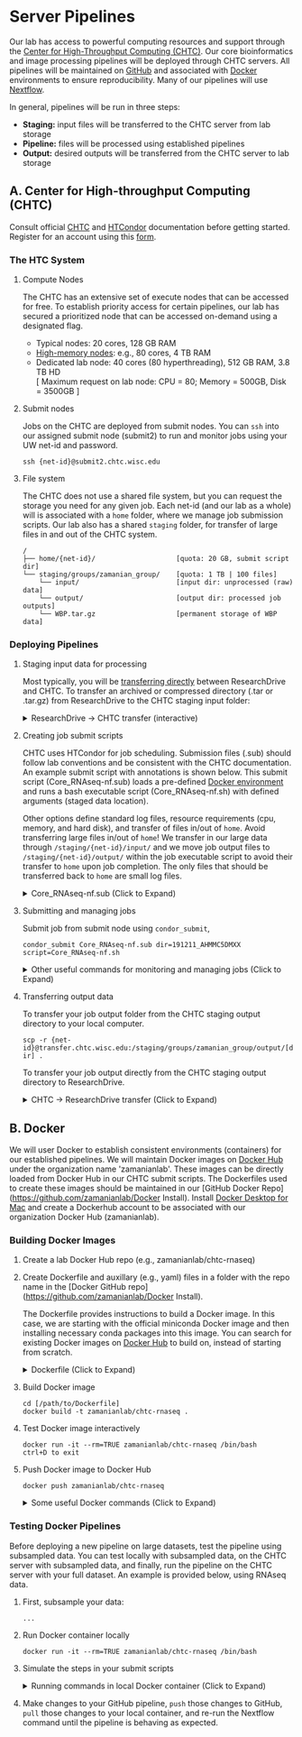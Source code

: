 # Server Pipelines

Our lab has access to powerful computing resources and support through the [Center for High-Throughput Computing (CHTC)](http://chtc.cs.wisc.edu/). Our core bioinformatics and image processing pipelines will be deployed through CHTC servers. All pipelines will be maintained on [GitHub](http://www.github.com) and associated with [Docker](http://www.docker.com) environments to ensure reproducibility. Many of our pipelines will use [Nextflow](https://www.nextflow.io/).

In general, pipelines will be run in three steps:

  - **Staging:** input files will be transferred to the CHTC server from lab storage
  - **Pipeline:** files will be processed using established pipelines
  - **Output:** desired outputs will be transferred from the CHTC server to lab storage

## A. Center for High-throughput Computing (CHTC)

Consult official [CHTC](http://chtc.cs.wisc.edu/) and [HTCondor](https://research.cs.wisc.edu/htcondor/) documentation before getting started. Register for an account using this [form](http://chtc.cs.wisc.edu/form.shtml).

### The HTC System

1. Compute Nodes

    The CHTC has an extensive set of execute nodes that can be accessed for free. To establish priority access for certain pipelines, our lab has secured a prioritized node that can be accessed on-demand using a designated flag.

    - Typical nodes: 20 cores, 128 GB RAM
    - [High-memory nodes](http://chtc.cs.wisc.edu/high-memory-jobs.shtml): e.g., 80 cores, 4 TB RAM
    - Dedicated lab node: 40 cores (80 hyperthreading), 512 GB RAM, 3.8 TB HD  
        [ Maximum request on lab node: CPU = 80; Memory = 500GB, Disk =  3500GB ]

2. Submit nodes

    Jobs on the CHTC are deployed from submit nodes. You can `ssh` into our assigned submit node (submit2) to run and monitor jobs using your UW net-id and password.

  	`ssh {net-id}@submit2.chtc.wisc.edu`

3. File system

    The CHTC does not use a shared file system, but you can request the storage you need for any given job. Each net-id (and our lab as a whole) will is associated with a `home` folder, where we manage job submission scripts. Our lab also has a shared `staging` folder, for transfer of large files in and out of the CHTC system.

      ```
      /
      ├── home/{net-id}/                    [quota: 20 GB, submit script dir]
      └── staging/groups/zamanian_group/    [quota: 1 TB | 100 files]
          └── input/                        [input dir: unprocessed (raw) data]
          └── output/                       [output dir: processed job outputs]
          └── WBP.tar.gz                    [permanent storage of WBP data]
      ```

### Deploying Pipelines

1. Staging input data for processing

    Most typically, you will be [transferring directly](http://chtc.cs.wisc.edu/transfer-data-researchdrive.shtml) between ResearchDrive and CHTC. To transfer an archived or compressed directory (.tar or .tar.gz) from ResearchDrive to the CHTC staging input folder:

    <details>
    <summary> ResearchDrive -> CHTC transfer (interactive)</summary>
    ```
    # log into CHTC staging server and navigate to input folder
    ssh {net-id}@transfer.chtc.wisc.edu
    cd /staging/groups/zamanian_group/input/

    # connect to lab ResearchDrive
    smbclient -k //research.drive.wisc.edu/mzamanian

    # turn off prompting and turn on recursive
    smb: \> prompt
    smb: \> recurse

    # navigate to ResearchDrive dir with raw data (example)
    smb: \> cd /ImageXpress/raw/

    # transfer archived raw data folder (example)
    smb: \> mget 20200922-p01-NJW_114.tar

    ```
    </details>

    To transfer an unarchived folder from ResearchDrive to the CHTC staging input folder and have it archived on arrival:

    `smbclient -k //research.drive.wisc.edu/mzamanian/ -Tc 201105_AHLVWJDSXY.tar "UWBC-Dropbox/Bioinformatics Resource Center/201105_AHLVWJDSXY"`


    Rarely, you may have to transfer data from other sources (not ResarchDrive) to CHTC staging input. You can run simple transfer commands from your computer:

    `scp [dir] {net-id}@transfer.chtc.wisc.edu:/staging/groups/zamanian_group/input/`


2. Creating job submit scripts

    CHTC uses HTCondor for job scheduling. Submission files (.sub) should follow lab conventions and be consistent with the CHTC documentation. An example submit script with annotations is shown below. This submit script (Core_RNAseq-nf.sub) loads a pre-defined [Docker environment](https://hub.docker.com/repository/docker/zamanianlab/chtc-rnaseq) and runs a bash executable script (Core_RNAseq-nf.sh) with defined arguments (staged data location).

    Other options define standard log files, resource requirements (cpu, memory, and hard disk), and transfer of files in/out of `home`. Avoid transferring large files in/out of `home`! We transfer in our large data through `/staging/{net-id}/input/` and we move job output files to `/staging/{net-id}/output/` within the job executable script to avoid their transfer to `home` upon job completion. The only files that should be transferred back to `home` are small log files.

    <details>
      <summary>Core_RNAseq-nf.sub (Click to Expand)</summary>
      ```
      # Core_RNAseq-nf.sub
      # Input data in /staging/{net-id}/input/$(dir)
      # Run: condor_submit Core_RNAseq-nf.sub dir=191211_AHMMC5DMXX script=Core_RNAseq-nf.sh

      # request Zamanian Lab server
      Accounting_Group = PathobiologicalSciences_Zamanian

      # load docker image; request execute server with staging
      universe = docker
      docker_image = zamanianlab/chtc-rnaseq:v1
      Requirements = (Target.HasCHTCStaging == true)

      # executable (/home/{net-id}/) and arguments
      executable = $(script)
      arguments = $(dir)

      # log, error, and output files
      log = $(dir)_$(Cluster)_$(Process).log
      error = $(dir)_$(Cluster)_$(Process).err
      output = $(dir)_$(Cluster)_$(Process).out

      # transfer files in-out of /home/{net-id}/
      transfer_input_files =
      should_transfer_files = YES
      when_to_transfer_output = ON_EXIT

      # memory, disk and CPU requests
      request_cpus = 80
      request_memory = 500GB
      request_disk = 1500GB

      # submit 1 job
      queue 1
      ### END

      ```
    </details>

    The submit script runs the annotated bash script below on the execute server. This pipeline creates `input`, `work`, and `output` dirs in the loaded Docker environment. It transfers the input data from `staging` into `input`, clones a GitHub repo (Nextflow pipeline), and runs a Nextflow command. Nextflow uses `work` for intermediary processing and spits out any files we have marked for retention into `output`, which gets transferred back to `staging`. `input` and `work` are deleted before job completion.

    <details>
      <summary>Core_RNAseq-nf.sh (Click to Expand)</summary>
      ```
      #!/bin/bash

      # set home () and mk dirs
      export HOME=$PWD
      mkdir input work output

      # echo core, thread, and memory
      echo "CPU threads: $(grep -c processor /proc/cpuinfo)"
      grep 'cpu cores' /proc/cpuinfo | uniq
      echo $(free -g)

      # transfer input data from staging ($1 is ${dir} from args)
      cp -r /staging/groups/zamanian_group/input/$1 input

      # clone nextflow git repo
      git clone https://github.com/zamanianlab/Core_RNAseq-nf.git

      # run nextflow command
      export NXF_OPTS='-Xms1g -Xmx8g'
      nextflow run Core_RNAseq-nf/WB-pe.nf -w work -c Core_RNAseq-nf/chtc.config --dir $1\
         --star --qc --release "WBPS14" --species "brugia_malayi" --prjn "PRJNA10729" --rlen "150"

      # rm files you don't want transferred back to /home/{net-id}
      rm -r work input

      # tar output folder and delete it
      cd output && tar -cvf $1.tar $1 && rm -r $1 && cd ..

      # remove staging output tar if there from previous run
      rm -f /staging/groups/zamanian_group/output/$1.tar

      # mv large output files to staging output folder; avoid their transfer back to /home/{net-id}
      mv output/$1.tar /staging/groups/zamanian_group/output/

      ```
    </details>

3. Submitting and managing jobs

    Submit job from submit node using `condor_submit`,

    `condor_submit Core_RNAseq-nf.sub dir=191211_AHMMC5DMXX script=Core_RNAseq-nf.sh`

    <details>
      <summary>Other useful commands for monitoring and managing jobs (Click to Expand)</summary>
        ```
        # check on job status
          condor_q

        # remove a specific job
          condor_rm [job id]

        # remove all jobs for user
          condor_rm $USER

        # interative shell to running job on remote machine
          condor_ssh_to_job [job id]
          exit
        ```
    </details>


4. Transferring output data

    To transfer your job output folder from the CHTC staging output directory to your local computer.

    `scp -r {net-id}@transfer.chtc.wisc.edu:/staging/groups/zamanian_group/output/[dir] .`

    To transfer your job output directly from the CHTC staging output directory to ResearchDrive.

    <details>
    <summary> CHTC -> ResearchDrive transfer (Click to Expand)</summary>
    ```
    # log into CHTC staging server and navigate to output folder
    ssh {net-id}@transfer.chtc.wisc.edu
    cd /staging/groups/zamanian_group/output/

    # connect to lab ResearchDrive
    smbclient -k //research.drive.wisc.edu/mzamanian

    # turn off prompting and turn on recursive
    smb: \> prompt
    smb: \> recurse

    # navigate to ResearchDrive dir for processed data (example)
    smb: \> cd /ImageXpress/proc/

    # transfer output data folder (example)
    smb: \> mput 20200922-p01-NJW_114

    ```
    </details>


## B. Docker

We will user Docker to establish consistent environments (containers) for our established pipelines. We will maintain Docker images on [Docker Hub](https://hub.docker.com/orgs/zamanianlab) under the organization name 'zamanianlab'. These images can be directly loaded from Docker Hub in our CHTC submit scripts. The Dockerfiles used to create these images should be maintained in our [GitHub Docker Repo](https://github.com/zamanianlab/Docker Install). Install [Docker Desktop for Mac](https://docs.docker.com/docker-for-mac/install/) and create a Dockerhub account to be associated with our organization Docker Hub (zamanianlab).

### Building Docker Images

1. Create a lab Docker Hub repo (e.g., zamanianlab/chtc-rnaseq)

2. Create Dockerfile and auxillary (e.g., yaml) files in a folder with the repo name in the [Docker GitHub repo](https://github.com/zamanianlab/Docker Install).

    The Dockerfile provides instructions to build a Docker image. In this case, we are starting with the official miniconda Docker image and then installing necessary conda packages into this image. You can search for existing Docker images on [Docker Hub](https://hub.docker.com/orgs/zamanianlab) to build on, instead of starting from scratch.

    <details>
      <summary>Dockerfile (Click to Expand)</summary>
      ```
      FROM continuumio/miniconda3
      MAINTAINER mzamanian@wisc.edu

      # install (nf tracing)
      RUN apt-get update && apt-get install -y procps

      # install conda packages
      COPY conda_env.yml .
      RUN \
         conda env update -n root -f conda_env.yml \
      && conda clean -a
      ```
    </details>

    yml file containing `conda` packages to be installed. You can search for packages on [Anaconda cloud](https://anaconda.org/).

    <details>
      <summary>conda_env.yml (Click to Expand)</summary>
      ```
      conda_env.yaml
        name: rnaseq-nf

        channels:
          - bioconda
          - conda-forge
          - defaults

        dependencies:
          - python=3.8.5
          - nextflow=20.07.1
          - bwa=0.7.17
          - hisat2=2.2.1
          - stringtie=2.1.2
          - fastqc=0.11.9
          - multiQC=1.9
          - fastp=0.20.1
          - bedtools=2.29.2
          - bedops=2.4.39
          - sambamba=0.7.0
          - samtools=1.9
          - picard=2.20.6
          - bcftools=1.9
          - snpeff=4.3.1t
          - mrbayes=3.2.7
          - trimal=1.4.1
          - mafft=7.471
          - muscle=3.8.1551
          - seqtk=1.3
          - raxml=8.2.12
          - htseq=0.12.4
          - mirdeep2=2.0.1.2
      ```
    </details>

3. Build Docker image

    ```
    cd [/path/to/Dockerfile]
    docker build -t zamanianlab/chtc-rnaseq .
    ```

4. Test Docker image interactively

    ```
  	docker run -it --rm=TRUE zamanianlab/chtc-rnaseq /bin/bash
  	ctrl+D to exit
    ```

5. Push Docker image to Docker Hub

    ```
    docker push zamanianlab/chtc-rnaseq
    ```

    <details>
      <summary>Some useful Docker commands (Click to Expand)</summary>
        ```
        # list docker images
          docker image ls (= docker images)

        # remove images
          docker rmi [image]

        ## remove all docker containers
        # run first because images are attached to containers
          docker rm -f $(docker ps -a -q)
        # remove every Docker image
          docker rmi -f $(docker images -q)
        ```
    </details>

### Testing Docker Pipelines

Before deploying a new pipeline on large datasets, test the pipeline using subsampled data. You can test locally with subsampled data, on the CHTC server with subsampled data, and finally, run the pipeline on the CHTC server with your full dataset. An example is provided below, using RNAseq data.

1. First, subsample your data:

    ```
    ...
    ```

2. Run Docker container locally

    ```
    docker run -it --rm=TRUE zamanianlab/chtc-rnaseq /bin/bash
    ```

3. Simulate the steps in your submit scripts

    <details>
    <summary>Running commands in local Docker container (Click to Expand)</summary>
    ```
    # set home to working directory
    export HOME=$PWD

    # make input, work, and output directories for nextflow
    mkdir input work outputs

    # clone GitHub repo that contains pipeline in development
    git clone https://github.com/zamanianlab/Core_RNAseq-nf.git

    # transfer sub-sampled files from CHTC staging into your input folder
    scp -r mzamanian@transfer.chtc.wisc.edu:/staging/mzamanian/input/191211_AHMMC5DMXX/ input

    # run nextflow command using chtc-local.config matched to your hardware specs
    nextflow run Core_RNAseq-nf/WB-pe.nf -w work -c Core_RNAseq-nf/chtc-local.config --dir "191211_AHMMC5DMXX" --release "WBPS14" --species "brugia_malayi" --prjn "PRJNA10729" --rlen "150"
    ```
    </details>

4. Make changes to your GitHub pipeline, `push` those changes to GitHub, `pull` those changes to your local container, and re-run the Nextflow command until the pipeline is behaving as expected.
